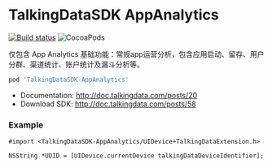 # TalkingDataSDK AppAnalytics

[![Build status](https://github.com/ElfSundae/TalkingDataSDK-AppAnalytics/workflows/Build/badge.svg)](https://github.com/ElfSundae/TalkingDataSDK-AppAnalytics/actions?query=workflow%3ABuild)
![CocoaPods](https://img.shields.io/cocoapods/v/TalkingDataSDK-AppAnalytics)

仅包含 App Analytics 基础功能：常规app运营分析，包含应用启动、留存、用户分群、渠道统计、账户统计及漏斗分析等。

```ruby
pod 'TalkingDataSDK-AppAnalytics'
```

- Documentation: http://doc.talkingdata.com/posts/20
- Download SDK: http://doc.talkingdata.com/posts/58

### Example

```objc
#import <TalkingDataSDK-AppAnalytics/UIDevice+TalkingDataExtension.h>

NSString *UDID = [UIDevice.currentDevice talkingDataDeviceIdentifier];
```

